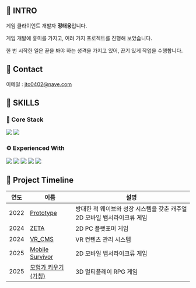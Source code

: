 ## 📌 INTRO
게임 클라이언트 개발자 **정태웅**입니다.  

게임 개발에 흥미를 가지고, 여러 가지 프로젝트를 진행해 보았습니다. 

한 번 시작한 일은 끝을 봐야 하는 성격을 가지고 있어, 끈기 있게 작업을 수행합니다.


## 📌 Contact
이메일 : jto0402@nave.com


## 📌 SKILLS
### 🔧 Core Stack  
<p>
  <img src="https://img.shields.io/badge/Unity-000000?style=for-the-badge&logo=unity&logoColor=white"/>
  <img src="https://img.shields.io/badge/C%23-239120?style=for-the-badge&logo=c-sharp&logoColor=white"/>
</p>

### ⚙️ Experienced With  
<p>
  <img src="https://img.shields.io/badge/C++-00599C?style=for-the-badge&logo=c%2B%2B&logoColor=white"/>
  <img src="https://img.shields.io/badge/C-00599C?style=for-the-badge&logo=c&logoColor=white"/>
  <img src="https://img.shields.io/badge/TCP%20Socket-333333?style=for-the-badge&logo=socketdotio&logoColor=white"/>
  <img src="https://img.shields.io/badge/Firebase-FFCA28?style=for-the-badge&logo=firebase&logoColor=white"/>
  <img src="https://img.shields.io/badge/Photon-3498DB?style=for-the-badge&logo=photon&logoColor=white"/>
</p>


## 📌 Project Timeline
| 연도 | 이름 | 설명 |
|------|----------|------|
| 2022 | [Prototype](https://github.com/JeongTaeWoong99/Prototype) | 방대한 적 웨이브와 성장 시스템을 갖춘 캐주얼 2D 모바일 뱀서라이크류 게임
| 2024 | [ZETA](https://github.com/JeongTaeWoong99/ZETA) | 2D PC 플랫포머 게임
| 2024 | [VR_CMS](https://github.com/JeongTaeWoong99/VR_CMS) | VR 컨텐츠 관리 시스템
| 2025 | [ Mobile Survivor](https://github.com/JeongTaeWoong99/Mobile_Survivor) | 2D 모바일 뱀서라이크류 게임
| 2025 | [모험가 키우기(가칭)](https://github.com/JeongTaeWoong99/3D_RPG_Client) | 3D 멀티플레이 RPG 게임
